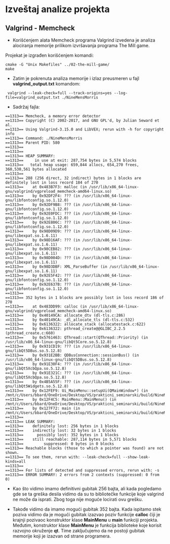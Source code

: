 # Izveštaj analize projekta

## Valgrind - Memcheck
- Korišćenjem alata Memcheck programa Valgrind izvedena je analiza alociranja memorije
prilikom izvršavanja programa The Mill game.

Projekat je izgrađen korišćenjem komandi:

```  
cmake -G "Unix Makefiles" ../02-the-mill-game/ 
make
```

- Zatim je pokrenuta analiza memorije i izlaz preusmeren u fajl **valgrind_output.txt**
komandom:

```
 valgrind --leak-check=full --track-origins=yes --log-file=valgrind_output.txt ./NineMensMorris
```

- Sadržaj fajla:

```
==1313== Memcheck, a memory error detector
==1313== Copyright (C) 2002-2017, and GNU GPL'd, by Julian Seward et al.
==1313== Using Valgrind-3.15.0 and LibVEX; rerun with -h for copyright info
==1313== Command: ./NineMensMorris
==1313== Parent PID: 580
==1313== 
==1313== 
==1313== HEAP SUMMARY:
==1313==     in use at exit: 287,754 bytes in 5,574 blocks
==1313==   total heap usage: 659,844 allocs, 654,270 frees, 360,530,561 bytes allocated
==1313== 
==1313== 288 (256 direct, 32 indirect) bytes in 1 blocks are definitely lost in loss record 184 of 270
==1313==    at 0x483B7F3: malloc (in /usr/lib/x86_64-linux-gnu/valgrind/vgpreload_memcheck-amd64-linux.so)
==1313==    by 0x92DF2F4: ??? (in /usr/lib/x86_64-linux-gnu/libfontconfig.so.1.12.0)
==1313==    by 0x92DF9B8: ??? (in /usr/lib/x86_64-linux-gnu/libfontconfig.so.1.12.0)
==1313==    by 0x92E0FDC: ??? (in /usr/lib/x86_64-linux-gnu/libfontconfig.so.1.12.0)
==1313==    by 0x92E806C: ??? (in /usr/lib/x86_64-linux-gnu/libfontconfig.so.1.12.0)
==1313==    by 0x98D09D9: ??? (in /usr/lib/x86_64-linux-gnu/libexpat.so.1.6.11)
==1313==    by 0x98D16AF: ??? (in /usr/lib/x86_64-linux-gnu/libexpat.so.1.6.11)
==1313==    by 0x98CEB82: ??? (in /usr/lib/x86_64-linux-gnu/libexpat.so.1.6.11)
==1313==    by 0x98D004D: ??? (in /usr/lib/x86_64-linux-gnu/libexpat.so.1.6.11)
==1313==    by 0x98D3DBF: XML_ParseBuffer (in /usr/lib/x86_64-linux-gnu/libexpat.so.1.6.11)
==1313==    by 0x92E5F42: ??? (in /usr/lib/x86_64-linux-gnu/libfontconfig.so.1.12.0)
==1313==    by 0x92E637B: ??? (in /usr/lib/x86_64-linux-gnu/libfontconfig.so.1.12.0)
==1313== 
==1313== 352 bytes in 1 blocks are possibly lost in loss record 186 of 270
==1313==    at 0x483DD99: calloc (in /usr/lib/x86_64-linux-gnu/valgrind/vgpreload_memcheck-amd64-linux.so)
==1313==    by 0x40149CA: allocate_dtv (dl-tls.c:286)
==1313==    by 0x40149CA: _dl_allocate_tls (dl-tls.c:532)
==1313==    by 0x6136322: allocate_stack (allocatestack.c:622)
==1313==    by 0x6136322: pthread_create@@GLIBC_2.2.5 (pthread_create.c:660)
==1313==    by 0x5761463: QThread::start(QThread::Priority) (in /usr/lib/x86_64-linux-gnu/libQt5Core.so.5.12.8)
==1313==    by 0x931CD19: ??? (in /usr/lib/x86_64-linux-gnu/libQt5DBus.so.5.12.8)
==1313==    by 0x931E2BB: QDBusConnection::sessionBus() (in /usr/lib/x86_64-linux-gnu/libQt5DBus.so.5.12.8)
==1313==    by 0x91E30F4: ??? (in /usr/lib/x86_64-linux-gnu/libQt5XcbQpa.so.5.12.8)
==1313==    by 0x91E321C: ??? (in /usr/lib/x86_64-linux-gnu/libQt5XcbQpa.so.5.12.8)
==1313==    by 0x4B5A55F: ??? (in /usr/lib/x86_64-linux-gnu/libQt5Widgets.so.5.12.8)
==1313==    by 0x12FEF9: Ui_MainMenu::setupUi(QMainWindow*) (in /mnt/c/Users/bbard/OneDrive/Desktop/VS/prakticni_seminarski/build/NineMensMorris)
==1313==    by 0x12F4C5: MainMenu::MainMenu() (in /mnt/c/Users/bbard/OneDrive/Desktop/VS/prakticni_seminarski/build/NineMensMorris)
==1313==    by 0x127F72: main (in /mnt/c/Users/bbard/OneDrive/Desktop/VS/prakticni_seminarski/build/NineMensMorris)
==1313== 
==1313== LEAK SUMMARY:
==1313==    definitely lost: 256 bytes in 1 blocks
==1313==    indirectly lost: 32 bytes in 1 blocks
==1313==      possibly lost: 352 bytes in 1 blocks
==1313==    still reachable: 287,114 bytes in 5,571 blocks
==1313==         suppressed: 0 bytes in 0 blocks
==1313== Reachable blocks (those to which a pointer was found) are not shown.
==1313== To see them, rerun with: --leak-check=full --show-leak-kinds=all
==1313== 
==1313== For lists of detected and suppressed errors, rerun with: -s
==1313== ERROR SUMMARY: 2 errors from 2 contexts (suppressed: 0 from 0)
```

- Kao što vidimo imamo definitivni gubitak 256 bajta, ali kada pogledamo gde se ta greška desila vidimo da su to bibliotečke funkcije koje valgrind ne može da isprati. Zbog toga nije moguće locirati ovu grešku.

- Takođe vidimo da imamo mogući gubitak 352 bajta. Kada ispitamo stek poziva vidimo da je mogući gubitak izazvao poziv funkcije __calloc__ čiji je krajnji pozivaoc konstruktor klase __MainMenu__ u __main__ funkciji projekta. Međutim, konstruktor klase __MainMenu__
je funkcija biblioteke koje korisit razvojno okruženje __qt__. Time zaključujemo da ne postoji gubitak memorije koji je izazvan od strane programera. 